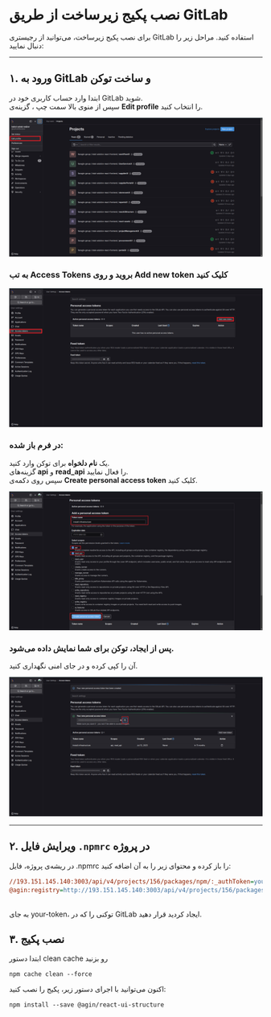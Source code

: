 # نصب پکیج زیرساخت از طریق GitLab

برای نصب پکیج زیرساخت، می‌توانید از رجیستری GitLab استفاده کنید. مراحل زیر را دنبال نمایید:

---

## ۱. ورود به GitLab و ساخت توکن

ابتدا وارد حساب کاربری خود در GitLab شوید.  
سپس از منوی بالا سمت چپ ، گزینه‌ی **Edit profile** را انتخاب کنید.

![screenshot](./images/1.png)

### به تب **Access Tokens** بروید و روی **Add new token** کلیک کنید

![screenshot](./images/2.png)

### در فرم باز شده:

 یک **نام دلخواه** برای توکن وارد کنید.  
 گزینه‌های **api** و **read_api** را فعال نمایید.  
 سپس روی دکمه‌ی **Create personal access token** کلیک کنید.

![screenshot](./images/3.png)

### پس از ایجاد، توکن برای شما نمایش داده می‌شود.  
آن را کپی کرده و در جای امنی نگهداری کنید.

![screenshot](./images/4.png)

---

## ۲. ویرایش فایل `.npmrc` در پروژه

در ریشه‌ی پروژه‌، فایل .npmrc را باز کرده و محتوای زیر را به آن اضافه کنید:

```ini
//193.151.145.140:3003/api/v4/projects/156/packages/npm/:_authToken=your-token
@agin:registry=http://193.151.145.140:3003/api/v4/projects/156/packages/npm/
 
 ```

به جای your-token، توکنی را که در GitLab ایجاد کردید قرار دهید.

## ۳. نصب پکیج

ابتدا دستور clean cache رو بزنید
```
npm cache clean --force
```
اکنون می‌توانید با اجرای دستور زیر، پکیج را نصب کنید:

```
npm install --save @agin/react-ui-structure
```